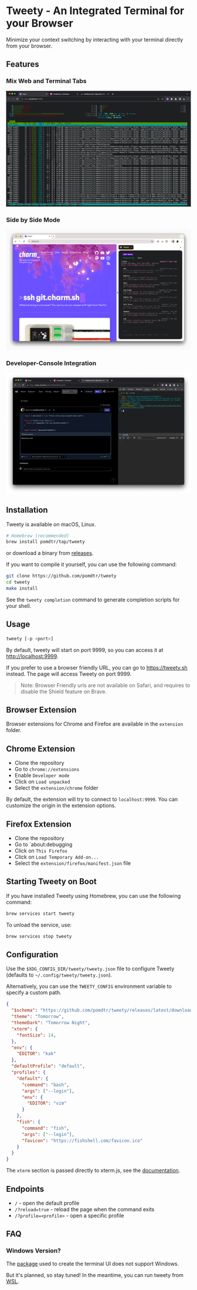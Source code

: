 # Tweety - An Integrated Terminal for your Browser

Minimize your context switching by interacting with your terminal directly from your browser.

## Features

### Mix Web and Terminal Tabs

![tweety running from the browser](./static/tabs.png)

### Side by Side Mode

![tweety running in a split pane](./static/panel.png)

### Developer-Console Integration

![tweety running in the developer panel](./static/devtools.png)

## Installation

Tweety is available on macOS, Linux.

```sh
# Homebrew (recommended)
brew install pomdtr/tap/tweety
```

or download a binary from [releases](https://github.com/pomdtr/tweety/releases).

If you want to compile it yourself, you can use the following command:

```sh
git clone https://github.com/pomdtr/tweety
cd tweety
make install
```

See the `tweety completion` command to generate completion scripts for your shell.



## Usage

```sh
tweety [-p <port>]
```

By default, tweety will start on port 9999, so you can access it at <http://localhost:9999>.

If you prefer to use a browser friendly URL, you can go to <https://tweety.sh> instead.
The page will access Tweety on port 9999.

> Note: Browser Friendly urls are not available on Safari, and requires to disable the Shield feature on Brave.

## Browser Extension

Browser extensions for Chrome and Firefox are available in the `extension` folder.

## Chrome Extension

- Clone the repository
- Go to `chrome://extensions`
- Enable `Developer mode`
- Click on `Load unpacked`
- Select the `extension/chrome` folder

By default, the extension will try to connect to `localhost:9999`. You can
customize the origin in the extension options.

## Firefox Extension

- Clone the repository
- Go to `about:debugging
- Click on `This Firefox`
- Click on `Load Temporary Add-on...`
- Select the `extension/firefox/manifest.json` file

## Starting Tweety on Boot

If you have installed Tweety using Homebrew, you can use the following command:

```sh
brew services start tweety
```

To unload the service, use:

```sh
brew services stop tweety
```

## Configuration

Use the `$XDG_CONFIG_DIR/tweety/tweety.json` file to configure Tweety (defaults
to `~/.config/tweety/tweety.json`).

Alternatively, you can use the `TWEETY_CONFIG` environment variable to specify a
custom path.

```json
{
  "$schema": "https://github.com/pomdtr/tweety/releases/latest/download/config.schema.json",
  "theme": "Tomorrow",
  "themeDark": "Tomorrow Night",
  "xterm": {
    "fontSize": 14,
  },
  "env": {
    "EDITOR": "kak"
  },
  "defaultProfile": "default",
  "profiles": {
    "default": {
      "command": "bash",
      "args": ["--login"],
      "env": {
        "EDITOR": "vim"
      }
    },
    "fish": {
      "command": "fish",
      "args": ["--login"],
      "favicon": "https://fishshell.com/favicon.ico"
    }
  }
}
```

The `xterm` section is passed directly to xterm.js, see the [documentation](https://xtermjs.org/docs/api/terminal/interfaces/iterminaloptions/).

## Endpoints

- `/` - open the default profile
- `/?reload=true` - reload the page when the command exits
- `/?profile=<profile>` - open a specific profile

## FAQ

### Windows Version?

The [package](https://github.com/creack/pty) used to create the terminal UI does not support Windows.

But it's planned, so stay tuned! In the meantime, you can run tweety from [WSL](https://learn.microsoft.com/en-us/windows/wsl/install).
